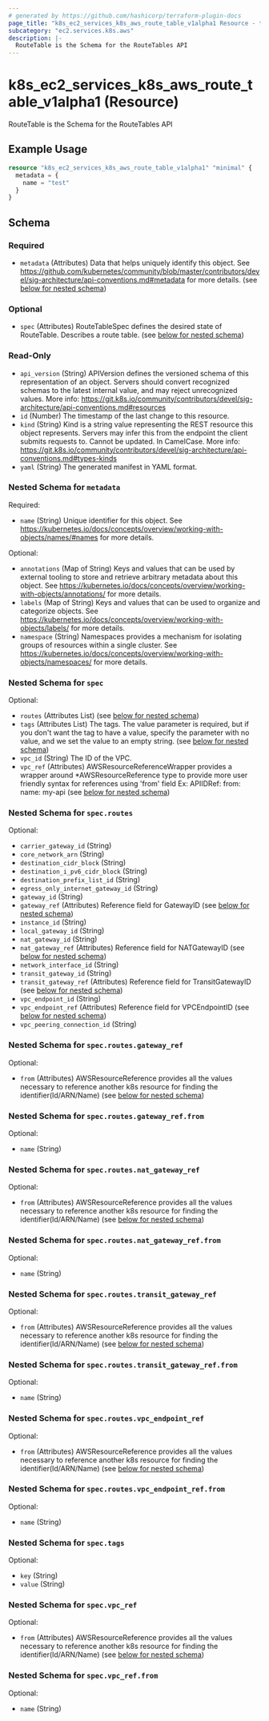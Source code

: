 ```yaml
---
# generated by https://github.com/hashicorp/terraform-plugin-docs
page_title: "k8s_ec2_services_k8s_aws_route_table_v1alpha1 Resource - terraform-provider-k8s"
subcategory: "ec2.services.k8s.aws"
description: |-
  RouteTable is the Schema for the RouteTables API
---
```


# k8s_ec2_services_k8s_aws_route_table_v1alpha1 (Resource)

RouteTable is the Schema for the RouteTables API

## Example Usage

```terraform
resource "k8s_ec2_services_k8s_aws_route_table_v1alpha1" "minimal" {
  metadata = {
    name = "test"
  }
}
```

<!-- schema generated by tfplugindocs -->
## Schema

### Required

- `metadata` (Attributes) Data that helps uniquely identify this object. See https://github.com/kubernetes/community/blob/master/contributors/devel/sig-architecture/api-conventions.md#metadata for more details. (see [below for nested schema](#nestedatt--metadata))

### Optional

- `spec` (Attributes) RouteTableSpec defines the desired state of RouteTable.  Describes a route table. (see [below for nested schema](#nestedatt--spec))

### Read-Only

- `api_version` (String) APIVersion defines the versioned schema of this representation of an object. Servers should convert recognized schemas to the latest internal value, and may reject unrecognized values. More info: https://git.k8s.io/community/contributors/devel/sig-architecture/api-conventions.md#resources
- `id` (Number) The timestamp of the last change to this resource.
- `kind` (String) Kind is a string value representing the REST resource this object represents. Servers may infer this from the endpoint the client submits requests to. Cannot be updated. In CamelCase. More info: https://git.k8s.io/community/contributors/devel/sig-architecture/api-conventions.md#types-kinds
- `yaml` (String) The generated manifest in YAML format.

<a id="nestedatt--metadata"></a>
### Nested Schema for `metadata`

Required:

- `name` (String) Unique identifier for this object. See https://kubernetes.io/docs/concepts/overview/working-with-objects/names/#names for more details.

Optional:

- `annotations` (Map of String) Keys and values that can be used by external tooling to store and retrieve arbitrary metadata about this object. See https://kubernetes.io/docs/concepts/overview/working-with-objects/annotations/ for more details.
- `labels` (Map of String) Keys and values that can be used to organize and categorize objects. See https://kubernetes.io/docs/concepts/overview/working-with-objects/labels/ for more details.
- `namespace` (String) Namespaces provides a mechanism for isolating groups of resources within a single cluster. See https://kubernetes.io/docs/concepts/overview/working-with-objects/namespaces/ for more details.


<a id="nestedatt--spec"></a>
### Nested Schema for `spec`

Optional:

- `routes` (Attributes List) (see [below for nested schema](#nestedatt--spec--routes))
- `tags` (Attributes List) The tags. The value parameter is required, but if you don't want the tag to have a value, specify the parameter with no value, and we set the value to an empty string. (see [below for nested schema](#nestedatt--spec--tags))
- `vpc_id` (String) The ID of the VPC.
- `vpc_ref` (Attributes) AWSResourceReferenceWrapper provides a wrapper around *AWSResourceReference type to provide more user friendly syntax for references using 'from' field Ex: APIIDRef: from: name: my-api (see [below for nested schema](#nestedatt--spec--vpc_ref))

<a id="nestedatt--spec--routes"></a>
### Nested Schema for `spec.routes`

Optional:

- `carrier_gateway_id` (String)
- `core_network_arn` (String)
- `destination_cidr_block` (String)
- `destination_i_pv6_cidr_block` (String)
- `destination_prefix_list_id` (String)
- `egress_only_internet_gateway_id` (String)
- `gateway_id` (String)
- `gateway_ref` (Attributes) Reference field for GatewayID (see [below for nested schema](#nestedatt--spec--routes--gateway_ref))
- `instance_id` (String)
- `local_gateway_id` (String)
- `nat_gateway_id` (String)
- `nat_gateway_ref` (Attributes) Reference field for NATGatewayID (see [below for nested schema](#nestedatt--spec--routes--nat_gateway_ref))
- `network_interface_id` (String)
- `transit_gateway_id` (String)
- `transit_gateway_ref` (Attributes) Reference field for TransitGatewayID (see [below for nested schema](#nestedatt--spec--routes--transit_gateway_ref))
- `vpc_endpoint_id` (String)
- `vpc_endpoint_ref` (Attributes) Reference field for VPCEndpointID (see [below for nested schema](#nestedatt--spec--routes--vpc_endpoint_ref))
- `vpc_peering_connection_id` (String)

<a id="nestedatt--spec--routes--gateway_ref"></a>
### Nested Schema for `spec.routes.gateway_ref`

Optional:

- `from` (Attributes) AWSResourceReference provides all the values necessary to reference another k8s resource for finding the identifier(Id/ARN/Name) (see [below for nested schema](#nestedatt--spec--routes--gateway_ref--from))

<a id="nestedatt--spec--routes--gateway_ref--from"></a>
### Nested Schema for `spec.routes.gateway_ref.from`

Optional:

- `name` (String)



<a id="nestedatt--spec--routes--nat_gateway_ref"></a>
### Nested Schema for `spec.routes.nat_gateway_ref`

Optional:

- `from` (Attributes) AWSResourceReference provides all the values necessary to reference another k8s resource for finding the identifier(Id/ARN/Name) (see [below for nested schema](#nestedatt--spec--routes--nat_gateway_ref--from))

<a id="nestedatt--spec--routes--nat_gateway_ref--from"></a>
### Nested Schema for `spec.routes.nat_gateway_ref.from`

Optional:

- `name` (String)



<a id="nestedatt--spec--routes--transit_gateway_ref"></a>
### Nested Schema for `spec.routes.transit_gateway_ref`

Optional:

- `from` (Attributes) AWSResourceReference provides all the values necessary to reference another k8s resource for finding the identifier(Id/ARN/Name) (see [below for nested schema](#nestedatt--spec--routes--transit_gateway_ref--from))

<a id="nestedatt--spec--routes--transit_gateway_ref--from"></a>
### Nested Schema for `spec.routes.transit_gateway_ref.from`

Optional:

- `name` (String)



<a id="nestedatt--spec--routes--vpc_endpoint_ref"></a>
### Nested Schema for `spec.routes.vpc_endpoint_ref`

Optional:

- `from` (Attributes) AWSResourceReference provides all the values necessary to reference another k8s resource for finding the identifier(Id/ARN/Name) (see [below for nested schema](#nestedatt--spec--routes--vpc_endpoint_ref--from))

<a id="nestedatt--spec--routes--vpc_endpoint_ref--from"></a>
### Nested Schema for `spec.routes.vpc_endpoint_ref.from`

Optional:

- `name` (String)




<a id="nestedatt--spec--tags"></a>
### Nested Schema for `spec.tags`

Optional:

- `key` (String)
- `value` (String)


<a id="nestedatt--spec--vpc_ref"></a>
### Nested Schema for `spec.vpc_ref`

Optional:

- `from` (Attributes) AWSResourceReference provides all the values necessary to reference another k8s resource for finding the identifier(Id/ARN/Name) (see [below for nested schema](#nestedatt--spec--vpc_ref--from))

<a id="nestedatt--spec--vpc_ref--from"></a>
### Nested Schema for `spec.vpc_ref.from`

Optional:

- `name` (String)


